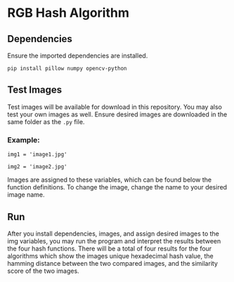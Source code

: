 # RGB Hash Algorithm

## Dependencies

Ensure the imported dependencies are installed.

`pip install pillow numpy opencv-python`

## Test Images

Test images will be available for download in this repository. You may also test your own images as well.
Ensure desired images are downloaded in the same folder as the `.py` file.

### Example:

`img1 = 'image1.jpg'`

`img2 = 'image2.jpg'`

Images are assigned to these variables, which can be found below the function definitions.
To change the image, change the name to your desired image name.


## Run

After you install dependencies, images, and assign desired images to the img variables, you may run the program and
interpret the results between the four hash functions. There will be a total of four results for the four algorithms which
show the images unique hexadecimal hash value, the hamming distance between the two compared images, and the similarity score
of the two images. 
